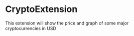 # CryptoExtension
This extension will show the price and graph of some major cryptocurrencies in USD
